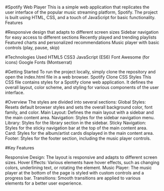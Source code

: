 #Spotify Web Player
This is a simple web application that replicates the user interface of the popular music streaming platform, Spotify. The project is built using HTML, CSS, and a touch of JavaScript for basic functionality.
Features

#Responsive design that adapts to different screen sizes
Sidebar navigation for easy access to different sections
Recently played and trending playlists
Featured charts and personalized recommendations
Music player with basic controls (play, pause, skip)

#Technologies Used
HTML5
CSS3
JavaScript (ES6)
Font Awesome (for icons)
Google Fonts (Montserrat)

#Getting Started
To run the project locally, simply clone the repository and open the index.html file in a web browser.
Spotify Clone CSS Styles
This CSS file contains styles for a Spotify clone web application. It defines the overall layout, color scheme, and styling for various components of the user interface.

#Overview
The styles are divided into several sections:
Global Styles: Resets default browser styles and sets the overall background color, font family, and color.
Main Layout: Defines the main layout with a sidebar and the main content area.
Navigation: Styles for the sidebar navigation menu.
Library: Styles for the library section in the sidebar.
Sticky Navigation: Styles for the sticky navigation bar at the top of the main content area.
Card: Styles for the album/artist cards displayed in the main content area.
Footer: Styles for the footer section, including the music player controls.

#Key Features

Responsive Design: The layout is responsive and adapts to different screen sizes.
Hover Effects: Various elements have hover effects, such as changing colors, underlining text, or rotating the element.
Music Player: The music player at the bottom of the page is styled with custom controls and a progress bar.
Transitions: Smooth transitions are applied to various elements for a better user experience.
